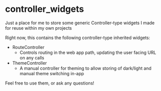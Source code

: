 # controller_widgets

Just a place for me to store some generic Controller-type widgets I made 
for reuse within my own projects

Right now, this contains the following controller-type inherited widgets:

- RouteController
  - Controls routing in the web app path, updating the user facing URL on any calls
- ThemeController
  - A manual controller for theming to allow storing of dark/light and manual theme switching in-app 

Feel free to use them, or ask any questions!

